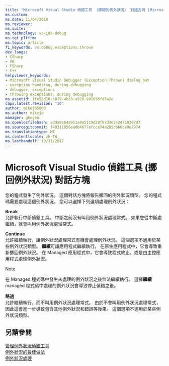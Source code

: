 ```yaml
---
title: "Microsoft Visual Studio 偵錯工具 （擲回的例外狀況） 對話方塊 |Microsoft 文件"
ms.custom: 
ms.date: 11/04/2016
ms.reviewer: 
ms.suite: 
ms.technology: vs-ide-debug
ms.tgt_pltfrm: 
ms.topic: article
f1_keywords: vs.debug.exceptions.thrown
dev_langs:
- CSharp
- VB
- FSharp
- C++
helpviewer_keywords:
- Microsoft Visual Studio Debugger (Exception Thrown) dialog box
- exception handling, during debugging
- debugger, exceptions
- throwing exceptions, during debugging
ms.assetid: 1fe98d10-c8f9-4b39-a920-99169bfd542e
caps.latest.revision: "10"
author: mikejo5000
ms.author: mikejo
manager: ghogen
ms.openlocfilehash: adda9e64a911a8a5119d28f97d3e2424710367d7
ms.sourcegitcommit: f40311056ea0b4677efcca74a285dbb0ce0e7974
ms.translationtype: MT
ms.contentlocale: zh-TW
ms.lasthandoff: 10/31/2017
---
```

# <a name="microsoft-visual-studio-debugger-exception-thrown-dialog-box"></a>Microsoft Visual Studio 偵錯工具 (擲回例外狀況) 對話方塊
您的程式發生了例外狀況。 這個對話方塊將報告擲回的例外狀況類型。 您的程式碼需要處理這個例外狀況。 您可以選擇下列選項處理例外狀況：  
  
 **Break**  
 允許執行中斷偵錯工具。 中斷之前沒有叫用例外狀況處理常式。 如果您從中斷處繼續，就會叫用例外狀況處理常式。  
  
 **Continue**  
 允許繼續執行，讓例外狀況處理常式有機會處理例外狀況。 這個選項不適用於某些例外狀況類型。 **繼續**可讓應用程式繼續執行。 在原生應用程式中，它會導致重新擲回例外狀況。 在 Managed 應用程式中，它會導致程式終止，或是由主控應用程式處理例外狀況。  
  
> [!NOTE]
>  在 Managed 程式碼中發生未處理的例外狀況之後無法繼續執行。 選擇**繼續**managed 程式碼中處理的例外狀況會導致停止偵錯之後。  
  
 **略過**  
 允許繼續執行，而不叫用例外狀況處理常式。 由於不會叫用例外狀況處理常式，因此這會進一步導致包含其他例外狀況和錯誤等後果。 這個選項不適用於某些例外狀況類型。  
  
## <a name="see-also"></a>另請參閱  
 [管理例外狀況偵錯工具](../debugger/managing-exceptions-with-the-debugger.md)   
 [例外狀況的最佳做法](/dotnet/standard/exceptions/best-practices-for-exceptions)   
 [例外狀況處理](/cpp/windows/exception-handling-cpp-component-extensions)